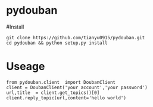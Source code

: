 # pydouban

#Install
``` 
git clone https://github.com/tianyu0915/pydouban.git
cd pydouban && python setup.py install 
```

# Useage
```
from pydouban.client  import DoubanClient
client = DoubanClient('your account','your password')
url,title  = client.get_topics()[0]
client.reply_topic(url,content='hello world')

```

